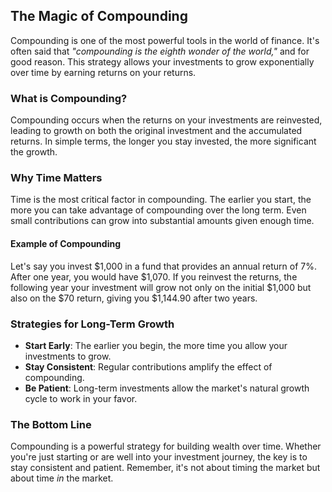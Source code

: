 ## The Magic of Compounding

Compounding is one of the most powerful tools in the world of finance. It's often said that *"compounding is the eighth wonder of the world,"* and for good reason. This strategy allows your investments to grow exponentially over time by earning returns on your returns.

### What is Compounding?

Compounding occurs when the returns on your investments are reinvested, leading to growth on both the original investment and the accumulated returns. In simple terms, the longer you stay invested, the more significant the growth.

### Why Time Matters

Time is the most critical factor in compounding. The earlier you start, the more you can take advantage of compounding over the long term. Even small contributions can grow into substantial amounts given enough time.

#### Example of Compounding

Let's say you invest $1,000 in a fund that provides an annual return of 7%. After one year, you would have $1,070. If you reinvest the returns, the following year your investment will grow not only on the initial $1,000 but also on the $70 return, giving you $1,144.90 after two years.

### Strategies for Long-Term Growth

- **Start Early**: The earlier you begin, the more time you allow your investments to grow.
- **Stay Consistent**: Regular contributions amplify the effect of compounding.
- **Be Patient**: Long-term investments allow the market's natural growth cycle to work in your favor.

### The Bottom Line

Compounding is a powerful strategy for building wealth over time. Whether you're just starting or are well into your investment journey, the key is to stay consistent and patient. Remember, it's not about timing the market but about time *in* the market.
